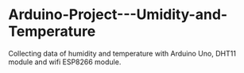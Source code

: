 # Arduino-Project---Umidity-and-Temperature
Collecting data of humidity and temperature with Arduino Uno, DHT11 module and wifi ESP8266 module.
